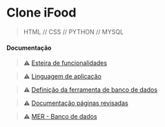 # Clone iFood

>HTML // CSS // PYTHON // MYSQL

#### Documentação 

> ⚠️ [Esteira de funcionalidades](https://github.com/gmaciascorrea/Ifood-Clone/blob/documentacao/Documenta%C3%A7%C3%A3o/Esteira%20de%20funcionalidades.pdf)

> ⚠️ [Linguagem de aplicação](https://github.com/gmaciascorrea/Ifood-Clone/blob/documentacao/Documenta%C3%A7%C3%A3o/Documenta%C3%A7%C3%A3o%20Linguagem%20de%20aplica%C3%A7%C3%A3o.pdf)

> ⚠️ [Definição da ferramenta de banco de dados](https://github.com/gmaciascorrea/Ifood-Clone/blob/documentacao/Documenta%C3%A7%C3%A3o/Documenta%C3%A7%C3%A3o%20da%20ferramenta%20de%20Banco%20de%20dados.pdf)

> ⚠️ [Documentação páginas revisadas](https://github.com/gmaciascorrea/Ifood-Clone/blob/documentacao/Documenta%C3%A7%C3%A3o/Documenta%C3%A7%C3%A3o%20p%C3%A1ginas%20revisadas.pdf)

> ⚠️ [MER - Banco de dados]()